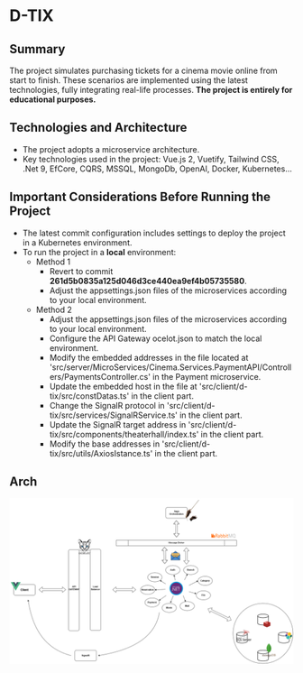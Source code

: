 # D-TIX

## Summary
The project simulates purchasing tickets for a cinema movie online from start to finish. These scenarios are implemented using the latest technologies, fully integrating real-life processes. **The project is entirely for educational purposes.**



## Technologies and Architecture
+ The project adopts a microservice architecture.
+ Key technologies used in the project: Vue.js 2, Vuetify, Tailwind CSS, .Net 9, EfCore, CQRS, MSSQL, MongoDb, OpenAI, Docker, Kubernetes...

## Important Considerations Before Running the Project
+ The latest commit configuration includes settings to deploy the project in a Kubernetes environment.
+ To run the project in a **local** environment:
    + Method 1
        + Revert to commit **261d5b0835a125d046d3ce440ea9ef4b05735580**.
        + Adjust the appsettings.json files of the microservices according to your local environment.
    + Method 2
        + Adjust the appsettings.json files of the microservices according to your local environment.
        + Configure the API Gateway ocelot.json to match the local environment.
        + Modify the embedded addresses in the file located at 'src/server/MicroServices/Cinema.Services.PaymentAPI/Controllers/PaymentsController.cs' in the Payment microservice.
        + Update the embedded host in the file at 'src/client/d-tix/src/constDatas.ts' in the client part.
        + Change the SignalR protocol in 'src/client/d-tix/src/services/SignalRService.ts' in the client part.
        + Update the SignalR target address in 'src/client/d-tix/src/components/theaterhall/index.ts' in the client part.
        + Modify the base addresses in 'src/client/d-tix/src/utils/AxiosIstance.ts' in the client part.

## Arch
<img src="https://github.com/tahapek5454/Cinema-MicroServices/blob/main/docs/DTix-arch.png" alt="D-TIX ARCH" >
